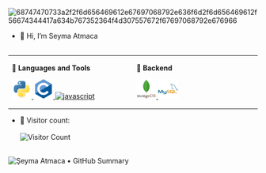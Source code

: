  ![68747470733a2f2f6d656469612e67697068792e636f6d2f6d656469612f56674344417a634b767352364f4d307557672f67697068792e676966](https://github.com/user-attachments/assets/26275574-c5d9-4e00-9566-b275393de8ca)

 - 👋 Hi, I’m Seyma Atmaca
<br><br>
<table width="100%" >
  <tr>
    <td valign="top" width="600px">
      <p><strong>👀 Languages and Tools</strong></p>
      <p>
        <a href="https://www.python.org" target="_blank" rel="noreferrer">
          <img src="https://raw.githubusercontent.com/devicons/devicon/master/icons/python/python-original.svg"
               alt="python" width="40" height="40"/>
        </a>
        <a href="https://www.cprogramming.com/" target="_blank" rel="noreferrer">
          <img src="https://raw.githubusercontent.com/devicons/devicon/master/icons/c/c-original.svg"
               alt="c" width="40" height="40"/>
        </a>
        <a href="https://www.javascript.com" target="_blank" rel="noreferrer">
          <img src="https://www.vectorlogo.zone/logos/javascript/javascript-icon.svg"
               alt="javascript" width="40" height="40"/>
        </a>
        <!-- Diğer ikonlar -->
      </p>
    </td>
    <td valign="top" width="50%">
      <p><strong>🌱 Backend</strong></p>
      <p>
        <a href="https://www.mongodb.com/" target="_blank" rel="noreferrer">
          <img src="https://raw.githubusercontent.com/devicons/devicon/master/icons/mongodb/mongodb-original-wordmark.svg"
               alt="mongodb" width="40" height="40"/>
        </a>
        <a href="https://www.mysql.com/" target="_blank" rel="noreferrer">
          <img src="https://raw.githubusercontent.com/devicons/devicon/master/icons/mysql/mysql-original-wordmark.svg"
               alt="mysql" width="40" height="40"/>
        </a>
        <!-- Diğer ikonlar -->
      </p>
    </td>
  </tr>
</table>


- 💞️ Visitor count:<br><br>
  ![Visitor Count](https://profile-counter.glitch.me/SeymaAtmaca/count.svg)
<br><br>


<p align="left">
  <img
    src="https://github-profile-summary-cards.vercel.app/api/cards/profile-details?username=SeymaAtmaca&theme=dark"
    alt="Şeyma Atmaca • GitHub Summary"
  />
</p>



